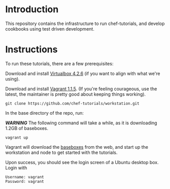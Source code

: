 Introduction
============
This repository contains the infrastructure to run chef-tutorials, and develop cookbooks using test driven development.

Instructions
============
To run these tutorials, there are a few prerequisites: 

Download and install [Virtualbox 4.2.6](https://www.virtualbox.org/wiki/Download_Old_Builds_4_2) (if you want to align with what we're using). 

Download and install [Vagrant 1.1.5](http://downloads.vagrantup.com/tags/v1.1.5). (If you're feeling courageous, use the latest, the maintainer is pretty good about keeping things working).

```
git clone https://github.com/chef-tutorials/workstation.git
```

In the base directory of the repo, run:

___WARNING___
The following command will take a while, as it is downloading 1.2GB of baseboxes.

```
vagrant up 
```

Vagrant will download the [baseboxes](http://link-to-basebox.html) from the web, and start up the workstation and node to get started with the tutorials.

Upon success, you should see the login screen of a Ubuntu desktop box. Login with

```
Username: vagrant
Password: vagrant
```
